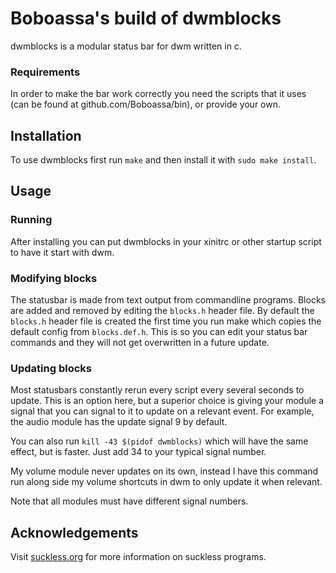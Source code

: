 # Boboassa's build of dwmblocks

dwmblocks is a modular status bar for dwm written in c.

### Requirements

In order to make the bar work correctly you need the scripts that it uses
(can be found at github.com/Boboassa/bin), or provide your own.

## Installation

To use dwmblocks first run `make` and then install it with `sudo make
install`.

## Usage

### Running

After installing you can put dwmblocks in your xinitrc or other startup
script to have it start with dwm.

### Modifying blocks

The statusbar is made from text output from commandline
programs. Blocks are added and removed by editing the `blocks.h` header file. By
default the `blocks.h` header file is created the first time you run make which
copies the default config from `blocks.def.h`. This is so you can edit your
status bar commands and they will not get overwritten in a future update.

### Updating blocks

Most statusbars constantly rerun every script every several
seconds to update. This is an option here, but a superior choice is giving your
module a signal that you can signal to it to update on a relevant event.
For example, the audio module has the update signal 9 by default.

You can also run `kill -43 $(pidof dwmblocks)` which will have the same effect,
but is faster. Just add 34 to your typical signal number.

My volume module never updates on its own, instead I have this command run along
side my volume shortcuts in dwm to only update it when relevant.

Note that all modules must have different signal numbers.

## Acknowledgements

Visit [suckless.org](https://suckless.org/) for more information on suckless
programs.
